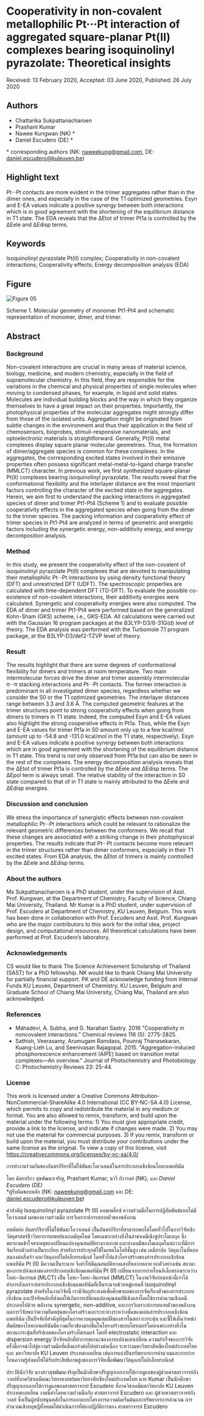 # Cooperativity in non-covalent metallophilic Pt···Pt interaction of aggregated square-planar Pt(II) complexes bearing isoquinolinyl pyrazolate: Theoretical insights

Received: 13 February 2020, Accepted: 03 June 2020, Published: 26 July 2020

## Authors

- Chattarika Sukpattanacharoen
- Prashant Kumar
- Nawee Kungwan (NK) \*
- Daniel Escudero (DE) \*

\* corresponding authors (NK: naweekung@gmail.com, DE: daniel.escudero@kuleuven.be)

## Highlight text

Pt···Pt contacts are more evident in the trimer aggregates rather than in the dimer ones, and especially in the case of the T1 optimized geometries. Esyn and E-EA values indicate a positive synergy between both interactions which is in good agreement with the shortening of the equilibrium distance in T1 state. The EDA reveals that the ∆Etot of trimer Pt1a is controlled by the ∆Eele and ∆Edisp terms.

## Keywords
Isoquinolinyl pyrazolate Pt(II) complex; Cooperativity in non-covalent interactions; Cooperativity effects; Energy decomposition analysis (EDA)

## Figure

![Figure 05](../figures/05_figure.tif)

Scheme 1. Molecular geometry of monomer Pt1-Pt4 and schematic representation of monomer, dimer, and trimer.

## Abstract

### Background

Non-covalent interactions are crucial in many areas of material science, biology, medicine, and modern chemistry, especially in the field of supramolecular chemistry. In this field, they are responsible for the variations in the chemical and physical properties of single molecules when moving to condensed phases, for example, in liquid and solid states. Molecules are individual building blocks and the way in which they organize themselves to have a great impact on their properties. Importantly, the photophysical properties of the molecular aggregates might strongly differ from those of the isolated units. Aggregation might be originated from subtle changes in the environment and thus their application in the field of chemosensors, bioprobes, stimuli-responsive nanomaterials, and optoelectronic materials is straightforward. Generally, Pt(II) metal complexes display square planar molecular geometries. Thus, the formation of dimer/aggregate species is common for these complexes. In the aggregates, the corresponding excited states involved in their emissive properties often possess significant metal-metal-to-ligand charge transfer (MMLCT) character. In previous work, we first synthesized square-planar Pt(II) complexes bearing isoquinolinyl pyrazolate. The results reveal that the conformational flexibility and the interlayer distance are the most important factors controlling the character of the excited state in the aggregates. Herein, we aim first to understand the packing interactions in aggregated species of dimer and trimer Pt1-Pt4 (Scheme 1) and to evaluate possible cooperativity effects in the aggregated species when going from the dimer to the trimer species. The packing information and cooperativity effect of trimer species in Pt1-Pt4 are analyzed in terms of geometric and energetic factors including the synergetic energy, non-additivity energy, and energy decomposition analysis.

### Method

In this study, we present the cooperativity effect of the non-covalent of isoquinolinyl pyrazolate Pt(II) complexes that are devoted to manipulating their metallophilic Pt···Pt interactions by using density functional theory (DFT) and unrestricted DFT (UDFT). The spectroscopic properties are calculated with time-dependent DFT (TD-DFT). To evaluate the possible co-existence of non-covalent interactions, their additivity energies were calculated. Synergetic and cooperativity energies were also computed. The EDA of dimer and trimer Pt1-Pt4 were performed based on the generalized Kohn-Sham (GKS) scheme, i.e., GKS-EDA. All calculations were carried out with the Gaussian 16 program packages at the B3LYP-D3/6-31G(d) level of theory. The EDA analysis was performed with the Turbomole 7.1 program package, at the B3LYP-D3/def2-TZVP level of theory.

### Result

The results highlight that there are some degrees of conformational flexibility for dimers and trimers at room temperature. Two main intermolecular forces drive the dimer and trimer assembly intermolecular π···π stacking interactions and Pt···Pt contacts. The former interaction is predominant in all investigated dimer species, regardless whether we consider the S0 or the T1 optimized geometries. The interlayer distances range between 3.3 and 3.6 Å. The computed geometric features at the trimer structures point to strong cooperativity effects when going from dimers to trimers in T1 state. Indeed, the computed Esyn and E-EA values also highlight the strong cooperative effects in Pt1a. Thus, while the Esyn and E-EA values for trimer Pt1a in S0 amount only up to a few kcal/mol (amount up to -54.8 and -131.0 kcal/mol in the T1 state, respectively). Esyn and E-EA values indicate a positive synergy between both interactions which are in good agreement with the shortening of the equilibrium distance in T1 state. This trend is not only observed from Pt1a but can also be seen in the rest of the complexes. The energy decomposition analysis reveals that the ∆Etot of trimer Pt1a is controlled by the ∆Eele and ∆Edisp terms. The ∆Epol term is always small. The relative stability of the interaction in S0 state compared to that of in T1 state is mainly attributed to the ∆Eele and ∆Edisp energies.

### Discussion and conclusion 

We stress the importance of synergistic effects between non-covalent metallophilic Pt···Pt interactions which could be relevant to rationalize the relevant geometric differences between the conformers. We recall that these changes are associated with a striking change in their photophysical properties. The results indicate that Pt···Pt contacts become more relevant in the trimer structures rather than dimer conformers, especially in their T1 excited states. From EDA analysis, the ∆Etot of trimers is mainly controlled by the ∆Eele and ∆Edisp terms. 

### About the authors

Ms Sukpattanacharoen is a PhD student, under the supervision of Asst. Prof. Kungwan, at the Department of Chemistry, Faculty of Science, Chiang Mai University, Thailand. Mr Kumar is a PhD student, under supervision of Prof. Escudero at Department of Chemistry, KU Leuven, Belgium. This work has been done in collaboration with Prof. Escudero and Asst. Prof. Kungwan who are the major contributors to this work for the initial idea, project design, and computational resources. All theoretical calculations have been performed at Prof. Escudero’s laboratory.

### Acknowledgements

CS would like to thank The Science Achievement Scholarship of Thailand (SAST) for a PhD fellowship. NK would like to thank Chiang Mai University for partially financial support. PK and DE acknowledge funding from Internal Funds KU Leuven, Department of Chemistry, KU Leuven, Belgium and Graduate School of Chiang Mai University, Chiang Mai, Thailand are also acknowledged.

### References

- Mahadevi, A. Subha, and G. Narahari Sastry. 2016 "Cooperativity in noncovalent interactions." Chemical reviews 116 (5): 2775-2825.
- Sathish, Veerasamy, Arumugam Ramdass, Pounraj Thanasekaran, Kuang-Lieh Lu, and Seenivasan Rajagopal. 2015. "Aggregation-induced phosphorescence enhancement (AIPE) based on transition metal complexes—An overview." Journal of Photochemistry and Photobiology C: Photochemistry Reviews 23: 25-44.

### License
 
This work is licensed under a Creative Commons Attribution-NonCommercial-ShareAlike 4.0 International (CC BY-NC-SA 4.0) License, which permits to copy and redistribute the material in any medium or format. You are also allowed to remix, transform, and build upon the material under the following terms: 1) You must give appropriate credit, provide a link to the license, and indicate if changes were made. 2) You may not use the material for commercial purposes. 3) If you remix, transform or build upon the material, you must distribute your contributions under the same license as the original. To view a copy of this license, visit https://creativecommons.org/licenses/by-nc-sa/4.0/




การทำงานร่วมกันของอันตรกิริยาที่ไม่ใช่พันธะโคเวเลนต์ในสารประกอบเชิงซ้อนโลหะแพลทินัม

โดย
ฉัตรทริกา สุขพัฒนาเจริญ, Prashant Kumar, นาวี กังวาลย์ (NK)*, และ Daniel Escudero (DE)*  
*ผู้รับผิดชอบหลัก (NK: naweekung@gmail.com และ DE: daniel.escudero@kuleuven.be)

คำสำคัญ
Isoquinolinyl pyrazolate Pt (II) คอมเพล็กซ์ ความร่วมมือในการปฏิสัมพันธ์แบบไม่มีโควาเลนต์ ผลของความร่วมมือ การวิเคราะห์การสลายตัวของพลังงาน

บทคัดย่อ
อันตรกิริยาที่ไม่ใช่พันธะโควาเลนต์ เป็นอันตรกิริยาที่สามารถพบได้โดยทั่วไปในการวิจัยเชิงวัสดุศาสตร์ชีววิทยาการแพทย์และเคมียุคใหม่ โดยเฉพาะอย่างยิ่งในสาขาเคมีเชิงซูปราโมเลกุล ซึ่งพยายามเข้าใจสาเหตุของเปลี่ยนแปลงคุณสมบัติทางกายภาพ และทางเคมีของโมเลกุลในสถาวะที่มีการจัดเรียบตัวอย่างเป็นระเบียบ สำหรับการประยุกต์ใช้ในเทคโนโลยีชั้นสูง เช่น เคมีบำบัด วัสดุนาโนที่ตอบสนองต่อสิ่งเร้า และวัสดุออปโตอิเล็กทรอนิกส์ โดยทั่วไปแล้วโครงสร้างของสารประกอบเชิงซ้อนแพลทินัม Pt (II) มีความเป็นระนาบ จึงทำให้มีคุณสมบัติทางแสงที่หลากหลาย ยกตัวอย่างเช่น สถานะของการเปล่งแสงของสารประกอบเชิงซ้อนแพลทินัม Pt (II)  เปลี่ยนจากการถ่ายโอนอิเล็กตรอนระหว่างโลหะ-ลิแกรนด์ (MLCT) เป็น โลหะ-โลหะ-ลิแกรนด์ (MMLCT) ในงานวิจัยก่อนหน้านี้เราได้ทำการสังเคราะห์สารประกอบเชิงซ้อนแพลทินัมที่เป็นระนาบด้วยหมู่แทนที่ isoquinolinyl pyrazolate สำหรับในงานวิจัยนี้ เรามีวัตถุประสงค์เพื่อศึกษาผลของการจัดเรียงตัวของสารประกอบเซิงซ้อน และปัจจัยหลักที่ส่งผลให้เกิดการเปลี่ยนแปลงคุณสมบัติเชิงแสงโดยใช้การคำนวนเชิงเคมี ประกอบไปด้วย พลังงาน synergetic, non-additive, และการวิเคราะห์การสลายตัวของพลังงาน ผลการวิจัยพบว่าความยืดหยุ่นของโครงสร้างและระยะห่างระหว่างชั้นของแผ่นสารประกอบเชิงซ้อนแพลทินัม เป็นปัจจัยที่สำคัญที่สุดในการควบคุมคุณสมบัติของสารในสถาวะกระตุ้น และชี้ให้เห็นว่าหน้าสัมผัสของโลหะแพลทินัมมีความเกี่ยวข้องมากขึ้นในโครงสร้างแบบไตรเมอร์โดยเฉพาะอย่างยิ่งในสถานะกระตุ้นที่ทริปเลตของโครงสร้างไตรเมอร์ โดยที่ electrostatic interaction และ dispersion energy ปัจจัยหลักที่ทำการสถานะของการแปล่งแสงเปลี่ยน 
ความสำเร็จของการวิจัยครั้งนี้อาจนำไปสู่ความร่วมมือที่แข็งแกร่งต่อไปอย่างต่อเนื่อง ระหว่างมหาวิทยาลัยเชียงใหม่ประเทศไทย และ มหาวิทยาลัย KU Leuven ประเทศเบลเยี่ยม เช่นการแบ่งปันทรัพยากรการคำนวณและการถ่ายโอนความรู้ส่งผลให้ได้รับประสิทธิภาพสูงของการวิจัยเพื่อพัฒนาวัสดุออปโตอิเล็กทรอนิกส์

ประวัตินักวิจัย 
นางสาวสุขพัฒนเจริญเป็นนักศึกษาปริญญาเอกภายใต้การดูแลของผู้ช่วยศาสตราจารย์กังวาลย์ที่ภาควิชาเคมีคณะวิทยาศาสตร์มหาวิทยาลัยเชียงใหม่ประเทศไทย นาย Kumar เป็นนักศึกษาปริญญาเอกภายใต้การดูแลของศาสตราจารย์ Escudero ที่ภาควิชาเคมีมหาวิทยาลัย KU Leuven ประเทศเบลเยี่ยม งานนี้ทำโดยความร่วมมือกับ ศาสตราจารย์ Escudero และ ผู้ช่วยศาสตราจารย์กังวาลย์ ซึ่งเป็นผู้สนับสนุนหลักในการออกแบบโครงการความคิดเริ่มต้นและทรัพยากรการคำนวณ การคำนวณเชิงทฤษฎีทั้งหมดได้ดำเนินการที่ห้องปฏิบัติการของ ศาสตราจารย์ Escudero
